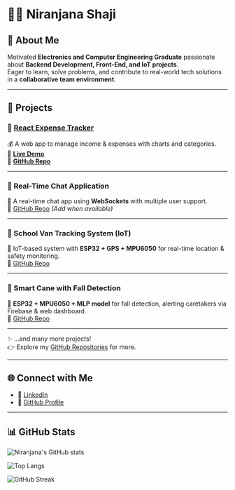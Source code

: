 # 👩‍💻 Niranjana Shaji  

## 🌟 About Me  
Motivated **Electronics and Computer Engineering Graduate** passionate about **Backend Development, Front-End, and IoT projects**.  
Eager to learn, solve problems, and contribute to real-world tech solutions in a **collaborative team environment**.  

---

## 🚀 Projects  

### 🔹 [React Expense Tracker](https://react-expense-tracker-topaz.vercel.app/)  
💰 A web app to manage income & expenses with charts and categories.  
🔗 [**Live Demo**](https://react-expense-tracker-topaz.vercel.app/)  
🔗 [**GitHub Repo**](https://github.com/niranjana232003/React-Expense-Tracker)  

---

### 🔹 Real-Time Chat Application  
💬 A real-time chat app using **WebSockets** with multiple user support.  
🔗 [GitHub Repo](#) *(Add when available)*  

---

### 🔹 School Van Tracking System (IoT)  
🚌 IoT-based system with **ESP32 + GPS + MPU6050** for real-time location & safety monitoring.  
🔗 [GitHub Repo](#)  

---

### 🔹 Smart Cane with Fall Detection  
🤖 **ESP32 + MPU6050 + MLP model** for fall detection, alerting caretakers via Firebase & web dashboard.  
🔗 [GitHub Repo](#)  

---

✨ …and many more projects!  
👉 Explore my [GitHub Repositories](https://github.com/niranjana232003?tab=repositories) for more.  

---

## 🌐 Connect with Me  
- 💼 [LinkedIn](https://www.linkedin.com/in/niranjana-shaji)  
- 📂 [GitHub Profile](https://github.com/niranjana232003)  

---

## 📊 GitHub Stats  

![Niranjana's GitHub stats](https://github-readme-stats.vercel.app/api?username=niranjana232003&show_icons=true&theme=radical)  

![Top Langs](https://github-readme-stats.vercel.app/api/top-langs/?username=niranjana232003&layout=compact&theme=tokyonight)  

![GitHub Streak](https://github-readme-streak-stats.herokuapp.com/?user=niranjana232003&theme=highcontrast)  
